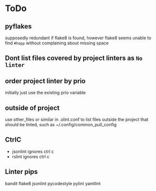 # ToDo

## pyflakes

supposedly redundant if flake8 is found, however flake8 seems unable
to find `#hepp` without complaining about missing space

## Dont list files covered by project linters as `No linter`

## order project linter by prio

initially just use the existing prio variable

## outside of project

use other_files or similar in .olint.conf to list files outside the project
that should be linted, such as ~/.config/common_pull_config

## CtrlC

- jsonlint ignores ctrl c
- rslint  ignores ctrl c

## Linter pips

bandit
flake8
jsonlint
pycodestyle
pylint
yamllint
